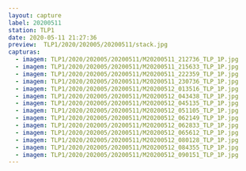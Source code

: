 ```yaml
---
layout: capture
label: 20200511
station: TLP1
date: 2020-05-11 21:27:36
preview:  TLP1/2020/202005/20200511/stack.jpg
capturas:
  - imagem: TLP1/2020/202005/20200511/M20200511_212736_TLP_1P.jpg
  - imagem: TLP1/2020/202005/20200511/M20200511_215633_TLP_1P.jpg
  - imagem: TLP1/2020/202005/20200511/M20200511_222359_TLP_1P.jpg
  - imagem: TLP1/2020/202005/20200511/M20200511_230736_TLP_1P.jpg
  - imagem: TLP1/2020/202005/20200511/M20200512_013516_TLP_1P.jpg
  - imagem: TLP1/2020/202005/20200511/M20200512_043438_TLP_1P.jpg
  - imagem: TLP1/2020/202005/20200511/M20200512_045135_TLP_1P.jpg
  - imagem: TLP1/2020/202005/20200511/M20200512_051105_TLP_1P.jpg
  - imagem: TLP1/2020/202005/20200511/M20200512_062149_TLP_1P.jpg
  - imagem: TLP1/2020/202005/20200511/M20200512_062833_TLP_1P.jpg
  - imagem: TLP1/2020/202005/20200511/M20200512_065612_TLP_1P.jpg
  - imagem: TLP1/2020/202005/20200511/M20200512_080128_TLP_1P.jpg
  - imagem: TLP1/2020/202005/20200511/M20200512_084355_TLP_1P.jpg
  - imagem: TLP1/2020/202005/20200511/M20200512_090151_TLP_1P.jpg
---
```

